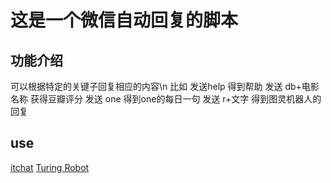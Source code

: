 # 这是一个微信自动回复的脚本
## 功能介绍
可以根据特定的关键子回复相应的内容\n
比如 发送help 得到帮助
发送 db+电影名称 获得豆瓣评分
发送 one 得到one的每日一句
发送 r+文字 得到图灵机器人的回复
## use
[itchat](https://github.com/littlecodersh/ItChat)
[Turing Robot](http://www.tuling123.com/)
